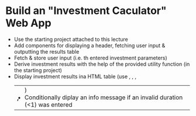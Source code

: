 # Build an "Investment Caculator" Web App

-   Use the starting project attached to this lecture
-   Add components for displaying a header, fetching user input & outputting the results table
-   Fetch & store user input (i.e. th entered investment parameters)
-   Derive investment results with the help of the provided utility function (in the starting project)
-   Display investment results ina HTML table (use <table>, <thead>, <tbody> <tr>, <th>,<td>)
-   Conditionally diplay an info message if an invalid duration (<1) was entered
